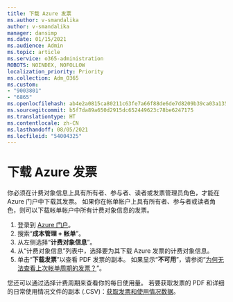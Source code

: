 ```yaml
---
title: 下载 Azure 发票
ms.author: v-smandalika
author: v-smandalika
manager: dansimp
ms.date: 01/15/2021
ms.audience: Admin
ms.topic: article
ms.service: o365-administration
ROBOTS: NOINDEX, NOFOLLOW
localization_priority: Priority
ms.collection: Adm_O365
ms.custom:
- "9003801"
- "6865"
ms.openlocfilehash: ab4e2a0815ca80211c63fe7a66f88de6de7d8209b39ca03a1353ac562caeb1f8
ms.sourcegitcommit: b5f7da89a650d2915dc652449623c78be6247175
ms.translationtype: HT
ms.contentlocale: zh-CN
ms.lasthandoff: 08/05/2021
ms.locfileid: "54004325"
---
```

# <a name="download-azure-invoice"></a>下载 Azure 发票

你必须在计费对象信息上具有所有者、参与者、读者或发票管理员角色，才能在 Azure 门户中下载其发票。 如果你在帐单帐户上具有所有者、参与者或读者角色，则可以下载帐单帐户中所有计费对象信息的发票。

1. 登录到 [Azure 门户](https://portal.azure.com/)。
2. 搜索“**成本管理 + 帐单**”。
3. 从左侧选择“**计费对象信息**”。
4. 从“计费对象信息”列表中，选择要为其下载 Azure 发票的计费对象信息。
5. 单击“**下载发票**”以查看 PDF 发票的副本。 如果显示“**不可用**”，请参阅“[为何无法查看上次帐单周期的发票？](https://docs.microsoft.com/azure/cost-management-billing/manage/download-azure-invoice-daily-usage-date)”。

您还可以通过选择计费周期来查看你的每日使用量。 若要获取发票的 PDF 和详细的日常使用情况文件的副本 (.CSV)：[获取发票和使用情况数据](https://docs.microsoft.com/azure/cost-management-billing/manage/download-azure-invoice-daily-usage-date)。
